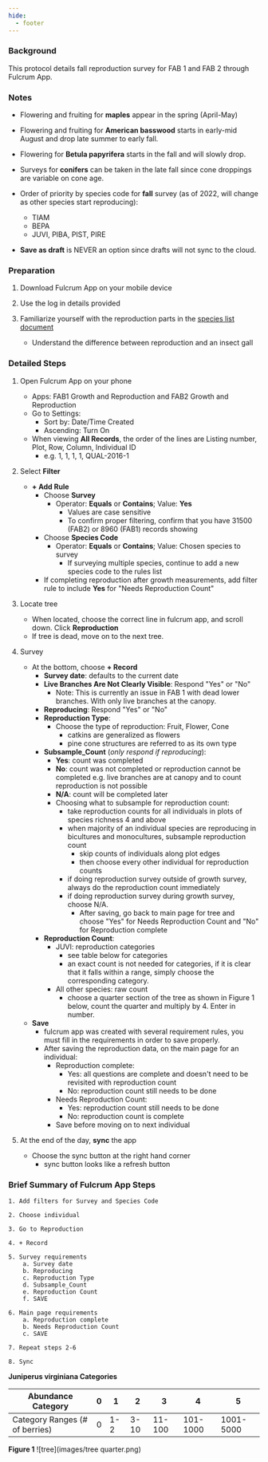 ```yaml
---
hide:
  - footer
---
```


### Background
This protocol details fall reproduction survey for FAB 1 and FAB 2 through Fulcrum App.

### Notes

- Flowering and fruiting for **maples** appear in the spring (April-May)
- Flowering and fruiting for **American basswood** starts in early-mid August and drop late summer to early fall. 
- Flowering for **Betula papyrifera** starts in the fall and will slowly drop.
- Surveys for **conifers** can be taken in the late fall since cone droppings are variable on cone age.
- Order of priority by species code for **fall** survey (as of 2022, will change as other species start reproducing): 
    - TIAM
    - BEPA
    - JUVI, PIBA, PIST, PIRE
    
- **Save as draft** is NEVER an option since drafts will not sync to the cloud.
    
### Preparation

1. Download Fulcrum App on your mobile device

2. Use the log in details provided

3. Familiarize yourself with the reproduction parts in the [species list document](https://docs.google.com/document/d/1uIXhO_N1Ch-vA2jwz8sIvGzy2fEJZsgj/edit?usp=sharing&ouid=117278050553426340443&rtpof=true&sd=true)
    - Understand the difference between reproduction and an insect gall

### Detailed Steps

1. Open Fulcrum App on your phone  
    *  Apps: FAB1 Growth and Reproduction and FAB2 Growth and Reproduction
    *  Go to Settings: 
        - Sort by: Date/Time Created
        - Ascending: Turn On
    *  When viewing **All Records**, the order of the lines are Listing number, Plot, Row, Column, Individual ID  
        - e.g. 1, 1, 1, 1, QUAL-2016-1  

2. Select **Filter**    
    * **+ Add Rule**   
        - Choose **Survey**
            * Operator: **Equals** or **Contains**; Value: **Yes**
                - Values are case sensitive
                - To confirm proper filtering, confirm that you have 31500 (FAB2) or 8960 (FAB1) records showing
        - Choose **Species Code**
            * Operator: **Equals** or **Contains**; Value: Chosen species to survey
                - If surveying multiple species, continue to add a new species code to the rules list  
        - If completing reproduction after growth measurements, add filter rule to include **Yes** for "Needs Reproduction Count"

3. Locate tree
    * When located, choose the correct line in fulcrum app, and scroll down. Click **Reproduction** 
    * If tree is dead, move on to the next tree.

4. Survey
    * At the bottom, choose **+ Record**
        - **Survey date**: defaults to the current date
        - **Live Branches Are Not Clearly Visible**: Respond "Yes" or "No"
            - Note: This is currently an issue in FAB 1 with dead lower branches. With only live branches at the canopy.
        - **Reproducing**: Respond "Yes" or "No"
        - **Reproduction Type**:
            * Choose the type of reproduction: Fruit, Flower, Cone
                - catkins are generalized as flowers
                - pine cone structures are referred to as its own type        
        - **Subsample_Count** (*only respond if reproducing*):  
            * **Yes**: count was completed  
            * **No**: count was not completed or reproduction cannot be completed e.g. live branches are at canopy and to count reproduction is not possible
            * **N/A**: count will be completed later  
            * Choosing what to subsample for reproduction count:
                - take reproduction counts for all individuals in plots of species richness 4 and above
                - when majority of an individual species are reproducing in bicultures and monocultures, subsample reproduction count
                    * skip counts of individuals along plot edges
                    * then choose every other individual for reproduction counts
                - if doing reproduction survey outside of growth survey, always do the reproduction count immediately
                - if doing reproduction survey during growth survey, choose N/A. 
                    * After saving, go back to main page for tree and choose "Yes" for Needs Reproduction Count and "No" for Reproduction complete 
        - **Reproduction Count**:
            * JUVI: reproduction categories
                - see table below for categories
                - an exact count is not needed for categories, if it is clear that it falls within a range, simply choose the corresponding category.
            * All other species: raw count
                - choose a quarter section of the tree as shown in Figure 1 below, count the quarter and multiply by 4. Enter in number. 
    * **Save**
        - fulcrum app was created with several requirement rules, you must fill in the requirements in order to save properly. 
        - After saving the reproduction data, on the main page for an individual:
            * Reproduction complete:
                - Yes: all questions are complete and doesn't need to be revisited with reproduction count
                - No: reproduction count still needs to be done
            * Needs Reproduction Count:
                - Yes: reproduction count still needs to be done
                - No: reproduction count is complete
            * Save before moving on to next individual
            
5. At the end of the day, **sync** the app
    * Choose the sync button at the right hand corner
      - sync button looks like a refresh button
            
### Brief Summary of Fulcrum App Steps
```
1. Add filters for Survey and Species Code

2. Choose individual

3. Go to Reproduction

4. + Record

5. Survey requirements
    a. Survey date
    b. Reproducing
    c. Reproduction Type
    d. Subsample_Count
    e. Reproduction Count
    f. SAVE

6. Main page requirements
    a. Reproduction complete
    b. Needs Reproduction Count
    c. SAVE
    
7. Repeat steps 2-6

8. Sync
```
**Juniperus virginiana Categories**

|Abundance Category|0|1|2|3|4|5|
|--|--|--|--|--|--|--|
|Category Ranges (# of berries)|0|1-2|3-10|11-100|101-1000|1001-5000|

**Figure 1**
![tree](images/tree quarter.png)

